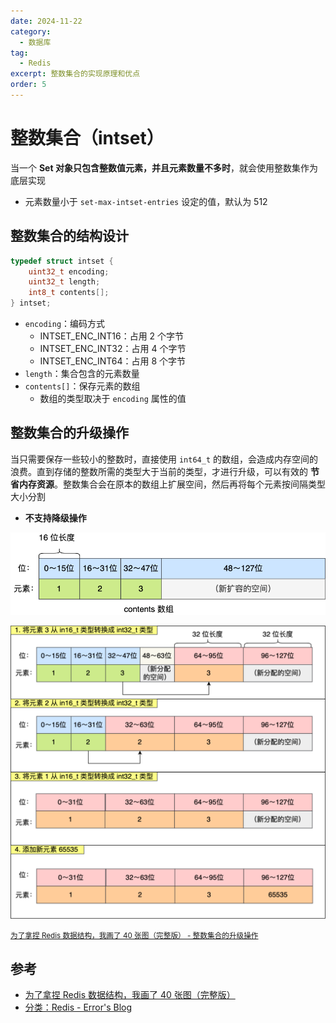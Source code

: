 ```yaml
---
date: 2024-11-22
category:
  - 数据库
tag:
  - Redis
excerpt: 整数集合的实现原理和优点
order: 5
---
```


# 整数集合（intset）

当一个 **Set 对象只包含整数值元素，并且元素数量不多时**，就会使用整数集作为底层实现

- 元素数量小于 `set-max-intset-entries` 设定的值，默认为 512

## 整数集合的结构设计

```c
typedef struct intset {
    uint32_t encoding;
    uint32_t length;
    int8_t contents[];
} intset;
```

- `encoding`：编码方式
  - INTSET_ENC_INT16：占用 2 个字节
  - INTSET_ENC_INT32：占用 4 个字节
  - INTSET_ENC_INT64：占用 8 个字节
- `length`：集合包含的元素数量
- `contents[]`：保存元素的数组
  - 数组的类型取决于 `encoding` 属性的值

## 整数集合的升级操作

当只需要保存一些较小的整数时，直接使用 `int64_t` 的数组，会造成内存空间的浪费。直到存储的整数所需的类型大于当前的类型，才进行升级，可以有效的 **节省内存资源**。整数集合会在原本的数组上扩展空间，然后再将每个元素按间隔类型大小分割

- **不支持降级操作**

![](.\md.assets\intsetupdate-1.png)

![](.\md.assets\intsetupdate.png)

<small>[为了拿捏 Redis 数据结构，我画了 40 张图（完整版） - 整数集合的升级操作](https://mp.weixin.qq.com/s?__biz=MzUxODAzNDg4NQ==&mid=2247501112&idx=1&sn=e42b6c61c6747e2c2f3b890ab4e4b844&chksm=f98d8192cefa0884606c5284499d76eeb3966ac2d3de9fbc4a405448313dcf79eb41b7c9501e&scene=178&cur_album_id=1790401816640225283#rd)</small>

## 参考

- [为了拿捏 Redis 数据结构，我画了 40 张图（完整版）](https://mp.weixin.qq.com/s?__biz=MzUxODAzNDg4NQ==&mid=2247501112&idx=1&sn=e42b6c61c6747e2c2f3b890ab4e4b844&chksm=f98d8192cefa0884606c5284499d76eeb3966ac2d3de9fbc4a405448313dcf79eb41b7c9501e&scene=178&cur_album_id=1790401816640225283#rd)
- [分类：Redis - Error's Blog](https://zygzyg.cloud/categories/redis)
